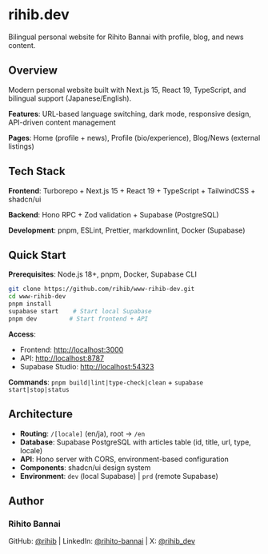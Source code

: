 # rihib.dev

Bilingual personal website for Rihito Bannai with profile, blog, and news content.

## Overview

Modern personal website built with Next.js 15, React 19, TypeScript, and bilingual support (Japanese/English).

**Features**: URL-based language switching, dark mode, responsive design, API-driven content management

**Pages**: Home (profile + news), Profile (bio/experience), Blog/News (external listings)

## Tech Stack

**Frontend**: Turborepo + Next.js 15 + React 19 + TypeScript + TailwindCSS + shadcn/ui

**Backend**: Hono RPC + Zod validation + Supabase (PostgreSQL)

**Development**: pnpm, ESLint, Prettier, markdownlint, Docker (Supabase)

## Quick Start

**Prerequisites**: Node.js 18+, pnpm, Docker, Supabase CLI

```bash
git clone https://github.com/rihib/www-rihib-dev.git
cd www-rihib-dev
pnpm install
supabase start    # Start local Supabase
pnpm dev         # Start frontend + API
```

**Access**:

- Frontend: <http://localhost:3000>
- API: <http://localhost:8787>
- Supabase Studio: <http://localhost:54323>

**Commands**: `pnpm build|lint|type-check|clean` + `supabase start|stop|status`

## Architecture

- **Routing**: `/[locale]` (en/ja), root → `/en`
- **Database**: Supabase PostgreSQL with articles table (id, title, url, type, locale)
- **API**: Hono server with CORS, environment-based configuration
- **Components**: shadcn/ui design system
- **Environment**: `dev` (local Supabase) | `prd` (remote Supabase)

## Author

### Rihito Bannai

GitHub: [@rihib](https://github.com/rihib) | LinkedIn: [@rihito-bannai](https://www.linkedin.com/in/rihito-bannai/) | X: [@rihib_dev](https://x.com/rihib_dev)
